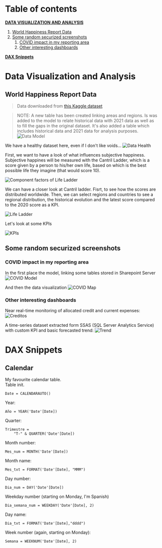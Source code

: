 # Table of contents
[**DATA VISUALIZATION AND ANALYSIS**](#Data-Visualization-and-Analysis)
1. [World Happiness Report Data](#World-Happiness-Report-Data)
2. [Some random securized screenshots](#Some-random-securized-screenshots)
    1. [COVID impact in my reporting area](#COVID-impact-in-my-reporting-area)
    2. [Other interesting dashboards](#Other-interesting-dashboards)

[**DAX Snippets**](#DAX-Snippets)

<!--
[**DATA EXTRACTION AND MODELLING (Power Query)**](#Data-Extraction-and-Modelling)
1. SQL Server
2. Azure Cosmos DB (NoSQL)
-->

# Data Visualization and Analysis
## World Happiness Report Data

> Data downloaded from [this Kaggle dataset](https://www.kaggle.com/ajaypalsinghlo/world-happiness-report-2021)

>NOTE: A new table has been created linking areas and regions. Is was added to the model to relate historical data with 2021 data as well as to fill the gaps in the original dataset.
>It's also added a table which includes historical data and 2021 data for analysis purposes.
>![Data Model](https://github.com/jaume-rsl/Portfolio/blob/44fcd45e2b22d2e78d0a5d8a126fe2da39ee98e8/Power%20BI/19%20-%20Happiness%20report%20-%20Model.JPG)

We have a healthy dataset here, even if I don't like voids...
![Data Health](https://github.com/jaume-rsl/Portfolio/blob/8b5ada711d3bb4633ce11f3a38e28575baa5d08d/Power%20BI/18%20-%20Dataset%20Health.jpg)

First, we want to have a look of what influences subjective happiness. Subjective happines will be measured with the Cantril Ladder, which is a score given by a person to his/her own life, based on which is the best possible life they imagine (that would score 10).

![Component factors of Life Ladder](https://github.com/jaume-rsl/Portfolio/blob/e1a3bee8e8d23776d25214339cc1d313d759e0ea/Power%20BI/10%20-%20Happiness%20report%20-%20Component%20factors%20of%20Life%20Ladder.JPG)

We can have a closer look at Cantril ladder. Fisrt, to see how the scores are distributed worldwide. Then, we can select regions and countries to see a regional distribution, the historical evolution and the latest score compared to the 2020 score as a KPI.

![Life Ladder](https://github.com/jaume-rsl/Portfolio/blob/44fcd45e2b22d2e78d0a5d8a126fe2da39ee98e8/Power%20BI/11%20-%20Happiness%20report%20-%20Cantril%20Ladder.JPG)

Let's look at some KPIs

![KPIs](https://github.com/jaume-rsl/Portfolio/blob/6db2b744645a68ee3ff0dd26e32bde66bf8fbc74/Power%20BI/12%20-%20Happiness%20report%20-%20KPIs.JPG)

## Some random securized screenshots
### COVID impact in my reporting area

In the first place the model, linking some tables stored in Sharepoint Server
![COVID Model](https://github.com/jaume-rsl/Portfolio/blob/84ed9b8a345c81babc9a3795a6f473313981805c/Power%20BI/08%20-%20COVID%20-%20Modelo%20-%20SEC.jpg)

And then the data visualization
![COVID Map](https://github.com/jaume-rsl/Portfolio/blob/84ed9b8a345c81babc9a3795a6f473313981805c/Power%20BI/07%20-%20COVID%20-%20Mapa%20-%20SEC.jpg)

### Other interesting dashboards
Near real-time monitoring of allocated credit and current expenses:
![Creditos](https://github.com/jaume-rsl/Portfolio/blob/84ed9b8a345c81babc9a3795a6f473313981805c/Power%20BI/06%20-%20CREDITOS%20-%20SEC.jpeg)

A time-series dataset extracted form SSAS (SQL Server Analytics Service) with custom KPI and basic forecasted trend:
![Trend](https://github.com/jaume-rsl/Portfolio/blob/84ed9b8a345c81babc9a3795a6f473313981805c/Power%20BI/09%20-%20Bulk%20data%20time%20series,%20KPI%20and%20trend.jpg)

# DAX Snippets
## Calendar
My favourite calendar table.  
Table init.
```DAX
Date = CALENDARAUTO()
```
Year:
```DAX
Año = YEAR('Date'[Date])
```
Quarter:
```DAX
Trimestre = 
    "T-" & QUARTER('Date'[Date])
```
Month number:
```DAX
Mes_num = MONTH('Date'[Date])
```
Month name:
```DAX
Mes_txt = FORMAT('Date'[Date], "MMM")
```
Day number:
```DAX
Dia_num = DAY('Date'[Date])
```
Weekday number (starting on Monday, I'm Spanish)
```DAX
Dia_semana_num = WEEKDAY('Date'[Date], 2)
```
Day name:
```DAX
Dia_txt = FORMAT('Date'[Date],"dddd")
```
Week number (again, starting on Monday):
```DAX
Semana = WEEKNUM('Date'[Date], 2)
```
